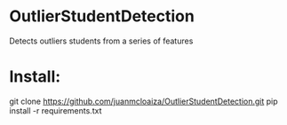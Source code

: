 # OutlierStudentDetection
Detects outliers students from a series of features

# Install:
git clone https://github.com/juanmcloaiza/OutlierStudentDetection.git
pip install -r requirements.txt